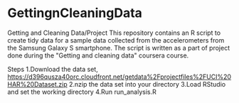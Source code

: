 # GettingnCleaningData
Getting and Cleaning Data/Project
This repository contains an R script to create tidy data for a sample data collected from the accelerometers from the Samsung Galaxy S smartphone.
The script is written as a part of project done during the "Getting and cleaning data" coursera course.

Steps
1.Download the data set, https://d396qusza40orc.cloudfront.net/getdata%2Fprojectfiles%2FUCI%20HAR%20Dataset.zip
2.nzip the data set into your directory
3.Load RStudio and set the working directory
4.Run run_analysis.R
